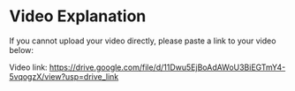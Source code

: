 # Video Explanation

If you cannot upload your video directly, please paste a link to your video below:

Video link: https://drive.google.com/file/d/11Dwu5EjBoAdAWoU3BiEGTmY4-5vqogzX/view?usp=drive_link
